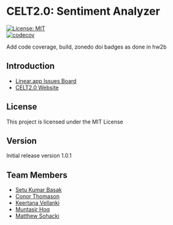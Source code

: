# CELT2.0: Sentiment Analyzer  

[![License: MIT](https://img.shields.io/badge/License-MIT-yellow.svg)](https://opensource.org/licenses/MIT)  
[![codecov](https://img.shields.io/badge/codecov-100%25-brightgreen)](https://codecov.io/gh/Team-Glare/CELT2) 

Add code coverage, build, zonedo doi badges as done in hw2b

## Introduction
* [Linear.app Issues Board](https://linear.app/celt2/team/CEL/board)
* [CELT2.0 Website](https://team-glare.github.io/CELT2/)
## License
This project is licensed under the MIT License

## Version
Initial release version 1.0.1

## Team Members
* [Setu Kumar Basak](https://github.com/setu1421)  
* [Conor Thomason](https://github.com/ConorThomason)  
* [Keertana Vellanki](https://github.com/KeertanaVellanki)  
* [Muntasir Hoq](https://github.com/muntasirhoq)  
* [Matthew Sohacki](https://github.com/msohacki)  
